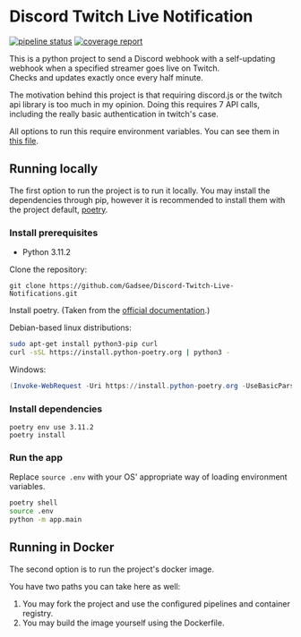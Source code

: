 # Discord Twitch Live Notification

[![pipeline status](https://gitlab.com/Deko.dev/discord-twitch-live-notifier/badges/main/pipeline.svg)](https://gitlab.com/Deko.dev/discord-twitch-live-notifier/-/commits/main) 
[![coverage report](https://gitlab.com/Deko.dev/discord-twitch-live-notifier/badges/main/coverage.svg)](https://gitlab.com/Deko.dev/discord-twitch-live-notifier/-/commits/main)

This is a python project to send a Discord webhook with a self-updating webhook 
when a specified streamer goes live on Twitch.  
Checks and updates exactly once every half minute.

The motivation behind this project is that requiring discord.js or the twitch api library is too much in my opinion.
Doing this requires 7 API calls, including the really basic authentication in twitch's case. 

All options to run this require environment variables. You can see them in [this file](.env).

## Running locally

The first option to run the project is to run it locally.
You may install the dependencies through pip, however it is recommended to install them with the project default, [poetry](https://python-poetry.org).

### Install prerequisites

- Python 3.11.2

Clone the repository:
```commandline
git clone https://github.com/Gadsee/Discord-Twitch-Live-Notifications.git
```

Install poetry. (Taken from the [official documentation](https://python-poetry.org/docs/).)

Debian-based linux distributions:
```bash
sudo apt-get install python3-pip curl
curl -sSL https://install.python-poetry.org | python3 -
```

Windows:
```powershell
(Invoke-WebRequest -Uri https://install.python-poetry.org -UseBasicParsing).Content | py -
```

### Install dependencies

```commandline
poetry env use 3.11.2
poetry install
```

### Run the app

Replace `source .env` with your OS' appropriate way of loading environment variables.

```bash
poetry shell
source .env
python -m app.main
```

## Running in Docker

The second option is to run the project's docker image. 

You have two paths you can take here as well:
1. You may fork the project and use the configured pipelines and container registry.
2. You may build the image yourself using the Dockerfile.
